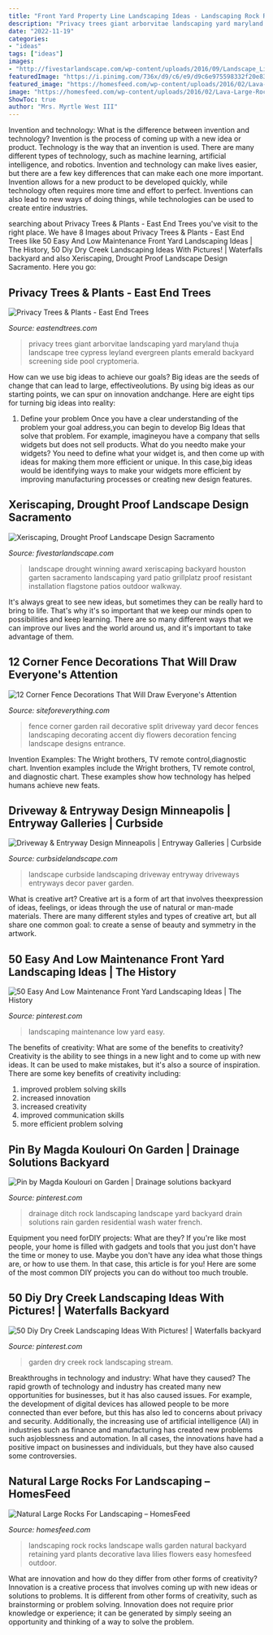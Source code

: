 ```yaml
---
title: "Front Yard Property Line Landscaping Ideas - Landscaping Rock Rocks Landscape Walls Garden Natural Backyard Retaining Yard Plants Decorative Lava Lilies Flowers Easy Homesfeed Outdoor"
description: "Privacy trees giant arborvitae landscaping yard maryland thuja landscape tree cypress leyland evergreen plants emerald backyard screening side pool cryptomeria"
date: "2022-11-19"
categories:
- "ideas"
tags: ["ideas"]
images:
- "http://fivestarlandscape.com/wp-content/uploads/2016/09/Landscape_Lighting_Backyard_Patio.jpg"
featuredImage: "https://i.pinimg.com/736x/d9/c6/e9/d9c6e975598332f20e8355835e847810--drainage-ditch.jpg"
featured_image: "https://homesfeed.com/wp-content/uploads/2016/02/Lava-Large-Rocks-For-Landscaping-With-Yellow-Flowers.jpg"
image: "https://homesfeed.com/wp-content/uploads/2016/02/Lava-Large-Rocks-For-Landscaping-With-Yellow-Flowers.jpg"
ShowToc: true
author: "Mrs. Myrtle West III"
---
```



Invention and technology: What is the difference between invention and technology?
Invention is the process of coming up with a new idea or product. Technology is the way that an invention is used. There are many different types of technology, such as machine learning, artificial intelligence, and robotics. Invention and technology can make lives easier, but there are a few key differences that can make each one more important. 
Invention allows for a new product to be developed quickly, while technology often requires more time and effort to perfect. Inventions can also lead to new ways of doing things, while technologies can be used to create entire industries.

	

		
searching about Privacy Trees &amp; Plants - East End Trees you've visit to the right place. We have 8 Images about Privacy Trees &amp; Plants - East End Trees like 50 Easy And Low Maintenance Front Yard Landscaping Ideas | The History, 50 Diy Dry Creek Landscaping Ideas With Pictures! | Waterfalls backyard and also Xeriscaping, Drought Proof Landscape Design Sacramento. Here you go:
		
    
## Privacy Trees &amp; Plants - East End Trees

<img loading=lazy src="https://eastendtrees.com/wp-content/uploads/2019/04/Green-Giant-Arborvitae.jpeg" onerror="this.onerror=null;this.src='https://tse3.mm.bing.net/th?id=OIP.u2sVAqQX9-3ZrIPDioX1bwHaC9&amp;pid=15.1';" alt="Privacy Trees &amp; Plants - East End Trees">

_Source: eastendtrees.com_

>privacy trees giant arborvitae landscaping yard maryland thuja landscape tree cypress leyland evergreen plants emerald backyard screening side pool cryptomeria. 

	

How can we use big ideas to achieve our goals?
Big ideas are the seeds of change that can lead to large, effectiveolutions. By using big ideas as our starting points, we can spur on innovation andchange. Here are eight tips for turning big ideas into reality:
1. Define your problem
Once you have a clear understanding of the problem your goal address,you can begin to develop Big Ideas that solve that problem. For example, imagineyou have a company that sells widgets but does not sell products. What do you needto make your widgets? You need to define what your widget is, and then come up with ideas for making them more efficient or unique. In this case,big ideas would be identifying ways to make your widgets more efficient by improving manufacturing processes or creating new design features.


    
## Xeriscaping, Drought Proof Landscape Design Sacramento

<img loading=lazy src="http://fivestarlandscape.com/wp-content/uploads/2016/09/Landscape_Lighting_Backyard_Patio.jpg" onerror="this.onerror=null;this.src='https://tse2.mm.bing.net/th?id=OIP.EzWO2ZOvC7rsx_zHQ_12sQHaE7&amp;pid=15.1';" alt="Xeriscaping, Drought Proof Landscape Design Sacramento">

_Source: fivestarlandscape.com_

>landscape drought winning award xeriscaping backyard houston garten sacramento landscaping yard patio grillplatz proof resistant installation flagstone patios outdoor walkway. 

	

It's always great to see new ideas, but sometimes they can be really hard to bring to life. That's why it's so important that we keep our minds open to possibilities and keep learning. There are so many different ways that we can improve our lives and the world around us, and it's important to take advantage of them.

    
## 12 Corner Fence Decorations That Will Draw Everyone&#039;s Attention

<img loading=lazy src="http://siteforeverything.com/wp-content/uploads/2017/05/Corner-Fences-Garden-Decor-04.jpg" onerror="this.onerror=null;this.src='https://tse2.mm.bing.net/th?id=OIP.CBUd_CFbrdd3zzirtUgSgwHaFn&amp;pid=15.1';" alt="12 Corner Fence Decorations That Will Draw Everyone&#039;s Attention">

_Source: siteforeverything.com_

>fence corner garden rail decorative split driveway yard decor fences landscaping decorating accent diy flowers decoration fencing landscape designs entrance. 

	

Invention Examples: The Wright brothers, TV remote control,diagnostic chart.
Invention examples include the Wright brothers, TV remote control, and diagnostic chart. These examples show how technology has helped humans achieve new feats.

    
## Driveway &amp; Entryway Design Minneapolis | Entryway Galleries | Curbside

<img loading=lazy src="https://www.curbsidelandscape.com/wp-content/uploads/2013/06/Drives_and_Entries_8.jpg" onerror="this.onerror=null;this.src='https://tse2.mm.bing.net/th?id=OIP.t7SA_UCJMNZAjZu1c6ur7AHaJ3&amp;pid=15.1';" alt="Driveway &amp; Entryway Design Minneapolis | Entryway Galleries | Curbside">

_Source: curbsidelandscape.com_

>landscape curbside landscaping driveway entryway driveways entryways decor paver garden. 

	

What is creative art?
Creative art is a form of art that involves theexpression of ideas, feelings, or ideas through the use of natural or man-made materials. There are many different styles and types of creative art, but all share one common goal: to create a sense of beauty and symmetry in the artwork.

    
## 50 Easy And Low Maintenance Front Yard Landscaping Ideas | The History

<img loading=lazy src="https://i.pinimg.com/736x/af/50/f5/af50f5025af2d0b88f1ecb3d647a1e71.jpg" onerror="this.onerror=null;this.src='https://tse1.mm.bing.net/th?id=OIP.JmXgwC7aRXUlDlvnw0GIswHaJ3&amp;pid=15.1';" alt="50 Easy And Low Maintenance Front Yard Landscaping Ideas | The History">

_Source: pinterest.com_

>landscaping maintenance low yard easy. 

	

The benefits of creativity: What are some of the benefits to creativity?
Creativity is the ability to see things in a new light and to come up with new ideas. It can be used to make mistakes, but it's also a source of inspiration. There are some key benefits of creativity including: 
1. improved problem solving skills 
2. increased innovation 
3. increased creativity 
4. improved communication skills 
5. more efficient problem solving 

    
## Pin By Magda Koulouri On Garden | Drainage Solutions Backyard

<img loading=lazy src="https://i.pinimg.com/736x/d9/c6/e9/d9c6e975598332f20e8355835e847810--drainage-ditch.jpg" onerror="this.onerror=null;this.src='https://tse1.mm.bing.net/th?id=OIP.ft7xGxMvzW218qokpIxncQHaFj&amp;pid=15.1';" alt="Pin by Magda Koulouri on Garden | Drainage solutions backyard">

_Source: pinterest.com_

>drainage ditch rock landscaping landscape yard backyard drain solutions rain garden residential wash water french. 

	

Equipment you need forDIY projects: What are they?
If you're like most people, your home is filled with gadgets and tools that you just don't have the time or money to use. Maybe you don't have any idea what those things are, or how to use them. In that case, this article is for you! Here are some of the most common DIY projects you can do without too much trouble.

    
## 50 Diy Dry Creek Landscaping Ideas With Pictures! | Waterfalls Backyard

<img loading=lazy src="https://i.pinimg.com/736x/eb/34/22/eb3422ac3bd7d9cebf40dd23d10cded7--garden-stream-garden-oasis.jpg" onerror="this.onerror=null;this.src='https://tse3.mm.bing.net/th?id=OIP.Eg-fgghxX4arTvBZW6kkkwHaKW&amp;pid=15.1';" alt="50 Diy Dry Creek Landscaping Ideas With Pictures! | Waterfalls backyard">

_Source: pinterest.com_

>garden dry creek rock landscaping stream. 

	

Breakthroughs in technology and industry: What have they caused?
The rapid growth of technology and industry has created many new opportunities for businesses, but it has also caused issues. For example, the development of digital devices has allowed people to be more connected than ever before, but this has also led to concerns about privacy and security. Additionally, the increasing use of artificial intelligence (AI) in industries such as finance and manufacturing has created new problems such asjoblessness and automation. In all cases, the innovations have had a positive impact on businesses and individuals, but they have also caused some controversies.

    
## Natural Large Rocks For Landscaping – HomesFeed

<img loading=lazy src="https://homesfeed.com/wp-content/uploads/2016/02/Lava-Large-Rocks-For-Landscaping-With-Yellow-Flowers.jpg" onerror="this.onerror=null;this.src='https://tse2.mm.bing.net/th?id=OIP.ZWjAO7Ld3shWbMq1YoX-iQEsDh&amp;pid=15.1';" alt="Natural Large Rocks For Landscaping – HomesFeed">

_Source: homesfeed.com_

>landscaping rock rocks landscape walls garden natural backyard retaining yard plants decorative lava lilies flowers easy homesfeed outdoor. 

	

What are innovation and how do they differ from other forms of creativity?
Innovation is a creative process that involves coming up with new ideas or solutions to problems. It is different from other forms of creativity, such as brainstorming or problem solving. Innovation does not require prior knowledge or experience; it can be generated by simply seeing an opportunity and thinking of a way to solve the problem.

